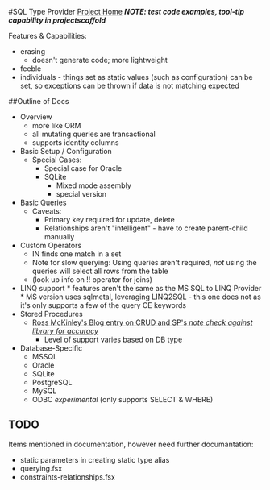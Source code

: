 #SQL Type Provider
[Project Home](https://github.com/fsprojects/SQLProvider)
***NOTE: test code examples, tool-tip capability in projectscaffold***

Features & Capabilities:
* erasing
    * doesn't generate code; more lightweight
* feeble
* individuals - things set as static values (such as configuration) can be set, 
  so exceptions can be thrown if data is not matching expected


##Outline of Docs

* Overview
    * more like ORM
    * all mutating queries are transactional
    * supports identity columns
* Basic Setup / Configuration
    * Special Cases:
        * Special case for Oracle
        * SQLite
            * Mixed mode assembly
            * special version
* Basic Queries
    * Caveats:
        * Primary key required for update, delete
        * Relationships aren't "intelligent" - have to create parent-child 
          manually
* Custom Operators
    * IN finds one match in a set
    * Note for slow querying: Using queries aren't required, *not* using the 
      queries will select all rows from the table
    * (look up info on !! operator for joins)
* LINQ support
        * features aren't the same as the MS SQL to LINQ Provider
        * MS version uses sqlmetal, leveraging LINQ2SQL - this one does not as 
          it's only supports a few of the query CE keywords
* Stored Procedures
    * [Ross McKinley's Blog entry on CRUD and SP's *note check against library for accuracy*](http://pinksquirrellabs.com/post/2014/05/18/CRUD-Operations-and-Experimental-ODBC-support-in-the-SQLProvider.aspx)
        * Level of support varies based on DB type
* Database-Specific
    * MSSQL
    * Oracle
    * SQLite
    * PostgreSQL
    * MySQL
    * ODBC *experimental* (only supports SELECT & WHERE)

## TODO

Items mentioned in documentation, however need further documantation:
* static parameters in creating static type alias
* querying.fsx
* constraints-relationships.fsx